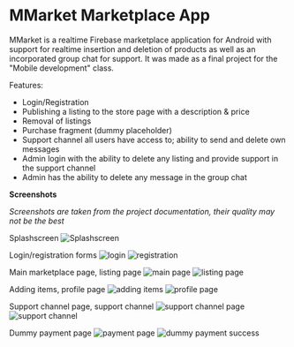 # MMarket Marketplace App

MMarket is a realtime Firebase marketplace application for Android with support for realtime insertion and deletion of products as well as an incorporated group chat for support. It was made as a final project for the "Mobile development" class. 

Features:

 - Login/Registration
 - Publishing a listing to the store page with a description & price
 - Removal of listings
 - Purchase fragment (dummy placeholder)
 - Support channel all users have access to; ability to send and delete own messages
 - Admin login with the ability to delete any listing and provide support in the support channel
 - Admin has the ability to delete any message in the group chat

**Screenshots**

*Screenshots are taken from the project documentation, their quality may not be the best*

Splashscreen
![Splashscreen](https://i.imgur.com/jsa17Ff.png)

Login/registration forms
![login](https://i.imgur.com/lYGtNCR.png)
![registration](https://i.imgur.com/f7wAxhC.png)

Main marketplace page, listing page
![main page](https://i.imgur.com/vysA0wW.png)
![listing page](https://i.imgur.com/G6ahC3r.png)

Adding items, profile page
![adding items](https://i.imgur.com/kN1UN5p.png)
![profile page](https://i.imgur.com/HH3zlVC.png)

Support channel page, support channel
![support channel page](https://i.imgur.com/yEfitQz.png)
![support channel](https://i.imgur.com/HvgpD0r.png) 

Dummy payment page
![payment page](https://i.imgur.com/d4SPdG1.png)
![dummy payment success](https://i.imgur.com/jDkftRI.png)
